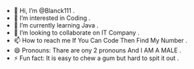 - 👋 Hi, I’m @Blanck111 .
- 👀 I’m interested in Coding .
- 🌱 I’m currently learning Java .
- 💞️ I’m looking to collaborate on IT Company .
- 📫 How to reach me If You Can Code Then Find My Number .
- 😄 Pronouns: Thare are ony 2 pronouns And I AM A MALE .
- ⚡ Fun fact: It is easy to  chew a gum but hard to spit it out .

<!---
Blanck111/Blanck111 is a ✨ special ✨ repository because its `README.md` (this file) appears on your GitHub profile.
You can click the Preview link to take a look at your changes.
--->
